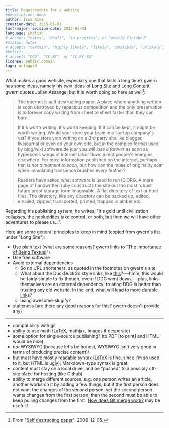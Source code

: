 ```yaml
---
title: Requirements for a website
#description: none
author: Issa Rice
creation-date: 2015-01-01
last-major-revision-date: 2015-01-01
language: English
# accepts "notes", "draft", "in progress", or "mostly finished"
#status: notes
# accepts "certain", "highly likely", "likely", "possible", "unlikely", "highly unlikely", "remote", "impossible", "log", "emotional", or "fiction"
#belief: 
# accepts "CC0", "CC-BY", or "CC-BY-SA"
license: public domain
tags: untagged
---
```


What makes a good website, especially one that lasts a long time?
gwern has some ideas, namely his twin ideas of [Long Site](http://www.gwern.net/About#long-site) and [Long Content]().
gwern quotes Julian Assange, but it is worth doing so here as well[^assange]:

[^assange]: From "[Self destructing paper](http://web.archive.org/web/20071020051936/http://iq.org/#Selfdestructingpaper)".
2006-12-05.


> The internet is self destructing
> paper. A place where anything written is soon destroyed by rapacious
> competition and the only preservation is to forever copy writing from
> sheet to sheet faster than they can burn.
> 
> If it's worth writing, it's worth keeping. If it can be kept, it might
> be worth writing. Would your store your brain in a startup company's
> vat? If you store your writing on a 3rd party site like blogger,
> livejournal or even on your own site, but in the complex format used by
> blog/wiki software de jour you will *lose it forever* as soon as
> hypersonic wings of internet labor flows direct people's energies
> elsewhere. For most information published on the internet, perhaps that
> is *not a moment to soon*, but how can the muse of originality soar when
> immolating transience brushes every feather?
> 
> Readers have asked what software is used to run IQ.ORG. A mere page of
> handwritten ruby constructs the site out the most robust future proof
> storage form imaginable. A flat directory of text or html files. The
> directory, like any directory can be backed up, edited, emailed, zipped,
> transported, printed, trapped in amber etc.

Regarding his publishing system, he writes, "it's gold until civilization collapses, the neoluddites take control, or both, but then we will have other adventures to please us...".

Here are some general principles to keep in mind (copied from gwern's list under "Long Site"):

- Use plain text (what are some reasons? gwern links to "[The Importance of Being Textual](http://catb.org/~esr/writings/taoup/html/ch05s01.html)")
- Use free software
- Avoid external dependencies
    - So no URL shorteners, as quoted in the footnotes on gwern's site
    - What about the DuckDuckGo style links, like [this](!g)?---hmm, this would be fairly simple to fix though, even if DDG went down.---plus, links themselves are an external dependency; trusting DDG is better than trusting any old website. In the end, what will lead to more [durable link]()s?
    - using awesome-slugify?
- staticness (are there any good reasons for this? gwern doesn't provide any)

---

-   compatibility with git
-   ability to use math (LaTeX, mathjax, images if desperate)
-   some option for single-source publishing? (to PDF [to print] and
    HTML would be nice)
-   *not* WYSIWYG (because let's be honest, WYSIWYG isn't very good in
    terms of producing precise content)\
-   but must have mostly readable syntax (LaTeX is fine, since I'm so
    used to it, but HTML is ugly); Markdown-type syntax is great
-   content must stay on a local drive, and be "pushed" to a possibly
    off-site place for hosting (like Github)
-   ability to merge different sources; e.g. one person writes an
    article, another works on it by adding a few things; but if the
    first person does not want the changes of the second person, yet the
    second person wants changes from the first person, then the second
    must be able to keep pulling changes from the first. <span
    id="qlink_k0">[How does Git merge
    work?](http://www.quora.com/How-does-Git-merge-work)</span> may be
    useful.\
